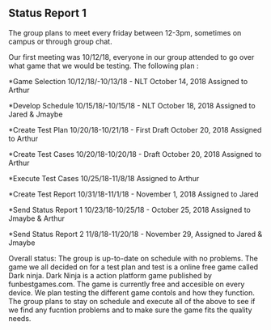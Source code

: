 ## Status Report 1

The group plans to meet every friday between 12-3pm, sometimes on campus or through group chat.
 
Our first meeting was 10/12/18, everyone in our group attended to go over what game that we would be testing. The following 
plan : 
 
*Game Selection 10/12/18/-10/13/18 - NLT October 14, 2018 Assigned to Arthur

*Develop Schedule 10/15/18/-10/15/18 - NLT October 18, 2018 Assigned to Jared & Jmaybe

*Create Test Plan 10/20/18-10/21/18 - First Draft October 20, 2018 Assigned to Arthur

*Create Test Cases 10/20/18-10/20/18 - Draft October 20, 2018 Assigned to Arthur

*Execute Test Cases 10/25/18-11/8/18 Assigned to Arthur

*Create Test Report 10/31/18-11/1/18 - November 1, 2018 Assigned to Jared 

*Send Status Report 1 10/23/18-10/25/18 - October 25, 2018 Assigned to Jmaybe & Arthur

*Send Status Report 2 11/8/18-11/20/18 - November 29, Assigned to Jared & Jmaybe

Overall status: The group is up-to-date on schedule with no problems. The game we all decided on for a test plan and test is a online free game called Dark ninja. Dark Ninja is a action platform game published by funbestgames.com. The game is currently free and accesible on every device. We plan testing the different game contols and how they function. The group plans to stay on schedule and execute all of the above to see if we find any fucntion problems and to make sure the game fits the quality needs.
